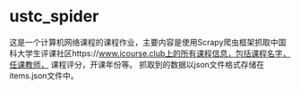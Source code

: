 # ustc_spider
这是一个计算机网络课程的课程作业，主要内容是使用Scrapy爬虫框架抓取中国科大学生评课社区https://www.icourse.club上的所有课程信息，包括课程名字，任课教师，
课程评分，开课年份等。
抓取到的数据以json文件格式存储在items.json文件中。

